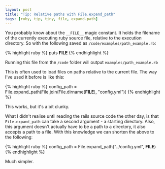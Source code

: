 ```yaml
---
layout: post
title: "Tip: Relative paths with File.expand_path"
tags: [ruby, tip, tiny, file, expand-path]
---
```

You probably know about the `__FILE__` magic constant.  It holds the filename of the currently executing ruby source file, relative to the execution directory.  So with the following saved as `/code/examples/path_example.rb`:

{% highlight ruby %}
puts __FILE__
{% endhighlight %}

Running this file from the `/code` folder will output `examples/path_example.rb`

This is often used to load files on paths relative to the current file.  The way I've used it before is like this:

{% highlight ruby %}
config_path = File.expand_path(File.join(File.dirname(__FILE__), "config.yml"))
{% endhighlight %}

This works, but it's a bit clunky.  

What I didn't realise until reading the rails source code the other day, is that `File.expand_path` can take a second argument - a starting directory.  Also, this argument doesn't actually have to be a path to a directory, it also accepts a path to a file.  With this knowledge we can shorten the above to the following:

{% highlight ruby %}
config_path = File.expand_path("../config.yml", __FILE__)
{% endhighlight %}

Much simpler.